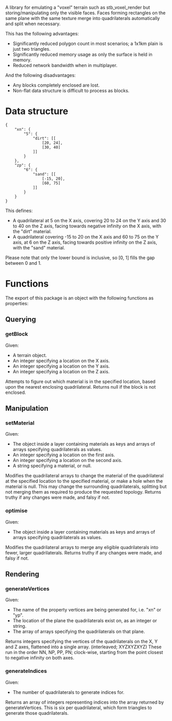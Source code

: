 A library for emulating a "voxel" terrain such as stb_voxel_render but storing/manipulating only the visible faces.
Faces forming rectangles on the same plane with the same texture merge into quadrilaterals automatically and split when necessary.

This has the following advantages:

- Significantly reduced polygon count in most scenarios; a 1x1km plain is just two triangles.
- Significantly reduced memory usage as only the surface is held in memory.
- Reduced network bandwidth when in multiplayer.

And the following disadvantages:

- Any blocks completely enclosed are lost.
- Non-flat data structure is difficult to process as blocks.

# Data structure

    {
		"xn": {
			"5": {
				"dirt": [[
					[20, 24],
					[30, 40]
				]]
			}
		},
		"zp": {
			"6": {
				"sand": [[
					[-15, 20],
					[60, 75]
				]]
			}
		}
	}
	
This defines:

- A quadrilateral at 5 on the X axis, covering 20 to 24 on the Y axis and 30 to 40 on the Z axis, facing towards negative infinity on the X axis, with the "dirt" material.
- A quadrilateral covering -15 to 20 on the X axis and 60 to 75 on the Y axis, at 6 on the Z axis, facing towards positive infinity on the Z axis, with the "sand" material.
 
Please note that only the lower bound is inclusive, so [0, 1] fills the gap between 0 and 1.

# Functions

The export of this package is an object with the following functions as properties:

## Querying

### getBlock

Given:

- A terrain object.
- An integer specifying a location on the X axis.
- An integer specifying a location on the Y axis.
- An integer specifying a location on the Z axis.

Attempts to figure out which material is in the specified location, based upon the nearest enclosing quadrilateral.
Returns null if the block is not enclosed.

## Manipulation

### setMaterial

Given:

- The object inside a layer containing materials as keys and arrays of arrays specifying quadrilaterals as values.
- An integer specifying a location on the first axis.
- An integer specifying a location on the second axis.
- A string specifying a material, or null.

Modifies the quadrilateral arrays to change the material of the quadrilateral at the specified location to the specified material, or make a hole when the material is null.
This may change the surrounding quadrilaterals, splitting but not merging them as required to produce the requested topology.
Returns truthy if any changes were made, and falsy if not.

### optimise

Given:

- The object inside a layer containing materials as keys and arrays of arrays specifying quadrilaterals as values.

Modifies the quadrilateral arrays to merge any eligible quadrilaterals into fewer, larger quadrilaterals.
Returns truthy if any changes were made, and falsy if not.

## Rendering

### generateVertices

Given:

- The name of the property vertices are being generated for, i.e. "xn" or "yp".
- The location of the plane the quadrilaterals exist on, as an integer or string.
- The array of arrays specifying the quadrilaterals on that plane.

Returns integers specifying the vertices of the quadrilaterals on the X, Y and Z axes, flattened into a single array.  (interleaved; XYZXYZXYZ)
These run in the order NN, NP, PP, PN; clock-wise, starting from the point closest to negative infinity on both axes.

### generateIndices

Given:

- The number of quadrilaterals to generate indices for.

Returns an array of integers representing indices into the array returned by generateVertices.
This is six per quadrilateral, which form triangles to generate those quadrilaterals.
